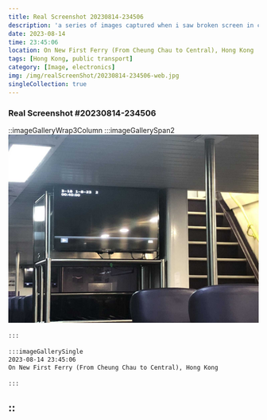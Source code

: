 ```yaml
---
title: Real Screenshot 20230814-234506
description: 'a series of images captured when i saw broken screen in city'
date: 2023-08-14
time: 23:45:06
location: On New First Ferry (From Cheung Chau to Central), Hong Kong
tags: [Hong Kong, public transport]
category: [Image, electronics]
img: /img/realScreenShot/20230814-234506-web.jpg
singleCollection: true
---
```


### Real Screenshot #20230814-234506

::imageGalleryWrap3Column
    :::imageGallerySpan2
     ![Alttext](/img/realScreenShot/20230814-234506-web.jpg)

    :::
    
    :::imageGallerySingle
    2023-08-14 23:45:06  
    On New First Ferry (From Cheung Chau to Central), Hong Kong  

    :::
::
---